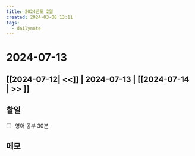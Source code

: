 ```yaml
---
title: 2024년도 2월
created: 2024-03-08 13:11
tags:
  - dailynote
---
```

# 2024-07-13
## [[2024-07-12| <<]] | 2024-07-13 | [[2024-07-14 | >> ]]

## 할일
- [ ] 영어 공부 30분


## 메모

